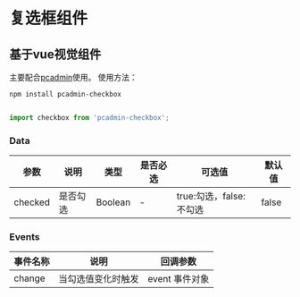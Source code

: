 # 复选框组件

## 基于vue视觉组件

主要配合[pcadmin](https://github.com/ksc-fx/pcadmin)使用。
使用方法：
```
npm install pcadmin-checkbox
```

```javascript

import checkbox from 'pcadmin-checkbox';

```

### Data
| 参数      | 说明          | 类型      | 是否必选                           | 可选值  | 默认值  |
|---------- |-------------- |---------- |--------------------------------  |-------- |-------- |
| checked | 是否勾选 | Boolean | - | true:勾选，false:不勾选 | false |


### Events
| 事件名称 | 说明 | 回调参数 |
|---------- |-------- |---------- |
| change | 当勾选值变化时触发 | event 事件对象 |